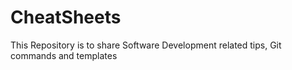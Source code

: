 # CheatSheets
This Repository is to share Software Development related tips, Git commands and templates
